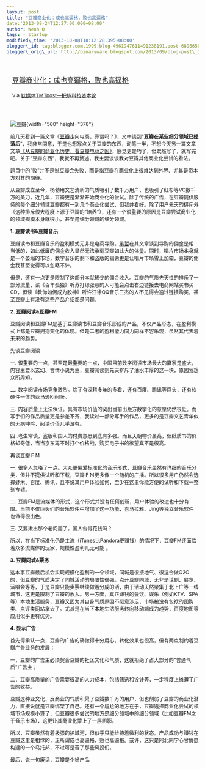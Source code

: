 ```yaml
--- 
layout: post 
title: "豆瓣商业化：成也高逼格，败也高逼格" 
date:'2013-09-24T12:27:00.000+08:00' 
author: Wenh Q
tags: - startup
modified\_time: '2013-10-08T18:12:28.395+08:00' 
blogger\_id: tag:blogger.com,1999:blog-4961947611491238191.post-6896656589517290871
blogger\_orig\_url: http://binaryware.blogspot.com/2013/09/blog-post\_1659.html
---
```

<div style="margin: 10px; padding: 5px;">

<div style="font-size: 18px;">

[豆瓣商业化：成也高逼格，败也高逼格](http://www.tmtpost.com/66134.html)

</div>

<div style="font-size: 13px;">

Via [钛媒体TMTpost—把脉科技资本论](http://www.tmtpost.com/)

</div>

</div>

<div style="font-size: 13px; padding: 15px 0 10px 10px;">

![豆瓣](http://www.tmtpost.com/wp-content/uploads/2013/09/137998309226-560x378.jpg "豆瓣"){width="560"
height="378"}

前几天看到一篇文章《[豆瓣](http://www.tmtpost.com/tag/%E8%B1%86%E7%93%A3 "查看 豆瓣 中的全部文章")走向电商，靠谱吗？》，文中谈到"**豆瓣在某些细分领域已经落后**"，我非常同意，于是也想写点关于豆瓣的东西，动笔一半，不想今天另一篇文章文章[《从豆瓣的商业化历史，看豆瓣电商之困》](http://www.tmtpost.com/66041.html)，感觉更是巧了，但既然写了，就写完吧。关于"豆瓣东西"，我就不再赘述，我主要谈谈我对豆瓣其他商业化尝试的看法。

题目中的"败"并不是说豆瓣会失败，而是指豆瓣在商业化上很难达到外界、尤其是资本方对其的期待。

从豆瓣成立至今，杨勃用文艺清新的气质吸引了数千万用户，也吸引了红杉等VC数千万的美刀，近几年，豆瓣更是渐渐开始商业化的尝试。除了传统的广告，在豆瓣提供服务的每个细分领域豆瓣都有一到几个商业化尝试，但我并看好。除了用户先天的排斥外（这种排斥很大程度上源于豆瓣的"培养"），还有一个很重要的原因是豆瓣尝试商业化的领域规模本身就很小，甚至是细分领域的细分领域。

**1. 豆瓣读书&豆瓣音乐**

豆瓣读书和豆瓣音乐的盈利模式无非是电商导购。[承哲](http://www.tmtpost.com/author/%E6%89%BF%E5%93%B2)在其文章谈到导购的佣金是相当低的，如此低廉的佣金收入显然无法承载豆瓣如此大的体量。同时，唱片市场本身就是一个萎缩的市场，数字音乐的剩下和盗版的猖獗更是让唱片市场雪上加霜，豆瓣的佣金我甚至觉得可以忽略不计。

但是，还有一点更是限制了这部分本就稀少的佣金收入。豆瓣的气质先天性的排斥了一部分流量，读《百年孤独》听苏打绿张悬的人可能会点击右边链接去电商网站买书买CD，但读《教你如何成为股神》听许汪徐QQ音乐三杰的人不见得会通过链接购买，甚至豆瓣上有没有这些产品介绍都是问题。

**2. 豆瓣阅读&豆瓣FM**

豆瓣阅读和豆瓣FM是基于豆瓣读书和豆瓣音乐形成的产品，不仅产品形态，在盈利模式上都是豆瓣拥抱变化的体现。但是二者的盈利能力同力同样不容乐观，虽然其代表着未来的趋势。

先谈豆瓣阅读

一.
很重要的一点，甚至是最重要的一点，中国目前数字阅读市场最大的赢家是盛大，内容主要以玄幻、言情小说为主，豆瓣阅读则先天排斥了油水丰厚的这一块，原因我想众所周知。

二.
数字阅读市场竞争激烈。除了有深耕多年的多看，还有百度、腾讯等巨头，还有软硬件一体的亚马逊Kindle。

三.
内容质量上无法保证。具有市场价值的突出目前出版方数字化的意愿仍然很低，而写手们的作品质量更是参差不齐，我读过一部分写手的作品，更多的是豆瓣文艺青年似的无病呻吟，阅读价值几乎没有。

四
.老生常谈，盗版和国人的付费意愿到底有多强。而且天朝物价虽高，但纸质书的价格却奇低，当当京东再不时打个价格战，购买电子书的欲望真不是很高。

再谈豆瓣ＦＭ

一.
很多人忽略了一点。大众更偏爱标准化的音乐形式，豆瓣音乐虽然有详细的音乐分类，但并不提供试听和下载，豆瓣ＦＭ更多像一个随机的广播。所以很多用户仍然会选择虾米、百度、腾讯，且不说其用户体验如何，至少在这里你能方便的试听和下载一整张专辑。

二.
豆瓣FM是流媒体的形式，这个形式并没有任何创新，用户体验的改进也十分有限。当前不仅巨头们的音乐软件中增加了这一功能，喜马拉雅、Jing等独立音乐软件也做得很出色。

三. 又要揪出那个老问题了，国人舍得花钱吗？

所以，在当下标准化仍是主流（iTunes比Pandora更赚钱）的情况下，豆瓣FM还面临着众多流媒体的玩家，规模性盈利几无可能
。

**3. 豆瓣同城&票务**

这本事豆瓣最后机会实现规模化盈利的一个领域，同城是很接地气、很适合做O2O的，但豆瓣的气质决定了同城活动的局限性很强。点开豆瓣同城，无非是话剧、展览、演唱会等等，于是豆瓣只能卖票继续做着分成的活，由于活动天然聚集于北上广等一线城市，这更是限制了豆瓣的收入。另一方面，真正赚钱的餐饮、娱乐（例如KTV、SPA等）本地生活服务，豆瓣又因为其自身气质原因不愿意涉足，市场被没有包袱的团购类、点评类网站拿去了。尤其是在当下本地生活服务转向移动端成为趋势，百度地图等应用似乎更有优势。

**4. 显示广告**

首先得承认一点，豆瓣的广告的确做得十分用心，转化效果也很高，但有两点制约着豆瓣广告业务的发展：

一，豆瓣的广告主必须契合豆瓣的社区文化和气质，这就拒绝了占大部分的"普通气质"广告主；

二，豆瓣高质量的广告需要很高的人力成本，包括筛选和设计等，一定程度上摊薄了广告的收益。

豆瓣这种亚文化、反商业的气质积累了豆瓣数千万的用户，但也削弱了豆瓣的商业化潜力，直接说就是豆瓣绑架了自己。还有一个尴尬的地方在于，豆瓣选择商业化尝试的领域市场规模小算了，但豆瓣很多尝试的地方是细分领域中的细分领域（比如豆瓣FM之于音乐市场），这更让其商业化蒙上了一层阴影。

所以，豆瓣虽然有着极强的护城河，但似乎只能维持着微利的状态。产品成功与赚钱在豆瓣这里是相悖的，正所谓成也高逼格，败也高逼格。或许，这只是阿北同学心甘情愿构建的一个乌托邦，不过可是苦了那些风投们。

最后，说一句废话，豆瓣是个好产品

</div>
